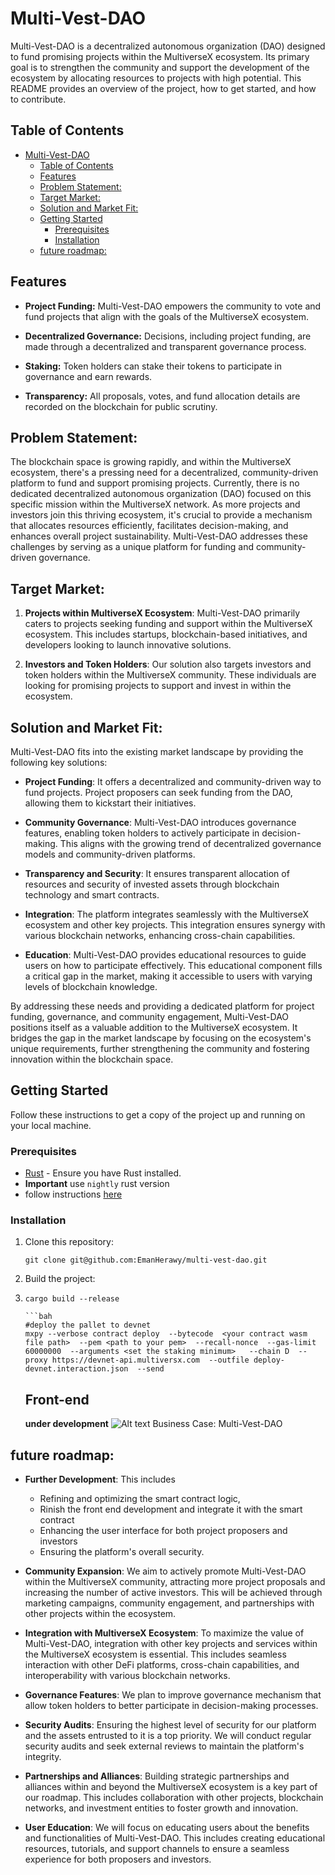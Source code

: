 # Multi-Vest-DAO

Multi-Vest-DAO is a decentralized autonomous organization (DAO) designed to fund promising projects within the MultiverseX ecosystem. Its primary goal is to strengthen the community and support the development of the ecosystem by allocating resources to projects with high potential. This README provides an overview of the project, how to get started, and how to contribute.

## Table of Contents
- [Multi-Vest-DAO](#multi-vest-dao)
  - [Table of Contents](#table-of-contents)
  - [Features](#features)
  - [Problem Statement:](#problem-statement)
  - [Target Market:](#target-market)
  - [Solution and Market Fit:](#solution-and-market-fit)
  - [Getting Started](#getting-started)
    - [Prerequisites](#prerequisites)
    - [Installation](#installation)
  - [future roadmap:](#future-roadmap)

## Features

- **Project Funding:** Multi-Vest-DAO empowers the community to vote and fund projects that align with the goals of the MultiverseX ecosystem.

- **Decentralized Governance:** Decisions, including project funding, are made through a decentralized and transparent governance process.

- **Staking:** Token holders can stake their tokens to participate in governance and earn rewards.

- **Transparency:** All proposals, votes, and fund allocation details are recorded on the blockchain for public scrutiny.



## Problem Statement:
The blockchain space is growing rapidly, and within the MultiverseX ecosystem, there's a pressing need for a decentralized, community-driven platform to fund and support promising projects. Currently, there is no dedicated decentralized autonomous organization (DAO) focused on this specific mission within the MultiverseX network. As more projects and investors join this thriving ecosystem, it's crucial to provide a mechanism that allocates resources efficiently, facilitates decision-making, and enhances overall project sustainability. Multi-Vest-DAO addresses these challenges by serving as a unique platform for funding and community-driven governance.

## Target Market:

1. **Projects within MultiverseX Ecosystem**: Multi-Vest-DAO primarily caters to projects seeking funding and support within the MultiverseX ecosystem. This includes startups, blockchain-based initiatives, and developers looking to launch innovative solutions.

2. **Investors and Token Holders**: Our solution also targets investors and token holders within the MultiverseX community. These individuals are looking for promising projects to support and invest in within the ecosystem.

## Solution and Market Fit:
Multi-Vest-DAO fits into the existing market landscape by providing the following key solutions:

- **Project Funding**: It offers a decentralized and community-driven way to fund projects. Project proposers can seek funding from the DAO, allowing them to kickstart their initiatives.

- **Community Governance**: Multi-Vest-DAO introduces governance features, enabling token holders to actively participate in decision-making. This aligns with the growing trend of decentralized governance models and community-driven platforms.

- **Transparency and Security**: It ensures transparent allocation of resources and security of invested assets through blockchain technology and smart contracts.

- **Integration**: The platform integrates seamlessly with the MultiverseX ecosystem and other key projects. This integration ensures synergy with various blockchain networks, enhancing cross-chain capabilities.

- **Education**: Multi-Vest-DAO provides educational resources to guide users on how to participate effectively. This educational component fills a critical gap in the market, making it accessible to users with varying levels of blockchain knowledge.

By addressing these needs and providing a dedicated platform for project funding, governance, and community engagement, Multi-Vest-DAO positions itself as a valuable addition to the MultiverseX ecosystem. It bridges the gap in the market landscape by focusing on the ecosystem's unique requirements, further strengthening the community and fostering innovation within the blockchain space.

## Getting Started

Follow these instructions to get a copy of the project up and running on your local machine.

### Prerequisites

- [Rust](https://www.rust-lang.org/) - Ensure you have Rust installed.
-  **Important** use `nightly` rust version
-  follow instructions [here](https://docs.multiversx.com/developers/tutorials/your-first-dapp#software-prerequisites) 

### Installation

1. Clone this repository:
   ```shell
   git clone git@github.com:EmanHerawy/multi-vest-dao.git
    ```
2. Build the project:
3. ```shell
   cargo build --release
 
   ```bah
   #deploy the pallet to devnet 
   mxpy --verbose contract deploy  --bytecode  <your contract wasm file path>  --pem <path to your pem>  --recall-nonce  --gas-limit 60000000  --arguments <set the staking minimum>   --chain D  --proxy https://devnet-api.multiversx.com  --outfile deploy-devnet.interaction.json  --send
    ```

    ## Front-end
    **under development**
![Alt text](<Screenshot from 2023-10-19 22-12-01.png>)
Business Case: Multi-Vest-DAO
## future roadmap:

- **Further Development**: This includes
    - Refining and optimizing the smart contract logic, 
    - Rinish the front end development and integrate it with the smart contract
    - Enhancing the user interface for both project proposers and investors
    - Ensuring the platform's overall security.

- **Community Expansion**: We aim to actively promote Multi-Vest-DAO within the MultiverseX community, attracting more project proposals and increasing the number of active investors. This will be achieved through marketing campaigns, community engagement, and partnerships with other projects within the ecosystem.

- **Integration with MultiverseX Ecosystem**: To maximize the value of Multi-Vest-DAO, integration with other key projects and services within the MultiverseX ecosystem is essential. This includes seamless interaction with other DeFi platforms, cross-chain capabilities, and interoperability with various blockchain networks.

- **Governance Features**: We plan to improve governance mechanism that allow token holders to better participate in decision-making processes. 

- **Security Audits**: Ensuring the highest level of security for our platform and the assets entrusted to it is a top priority. We will conduct regular security audits and seek external reviews to maintain the platform's integrity.

- **Partnerships and Alliances**: Building strategic partnerships and alliances within and beyond the MultiverseX ecosystem is a key part of our roadmap. This includes collaboration with other projects, blockchain networks, and investment entities to foster growth and innovation.

- **User Education**: We will focus on educating users about the benefits and functionalities of Multi-Vest-DAO. This includes creating educational resources, tutorials, and support channels to ensure a seamless experience for both proposers and investors.
